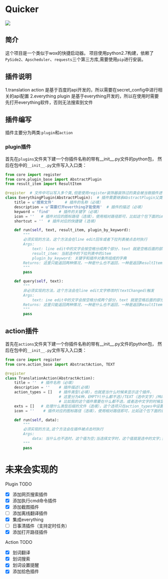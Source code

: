 # Quicker

![](readme/screenshot.gif)

## 简介
这个项目是一个类似于wox的快捷启动器。
项目使用python2.7构建，依赖了`PySide2`、`Apscheduler`、`requests`三个第三方库,需要使用`pip`进行安装。

## 插件说明
1.translation action 是基于百度的api开发的，所以需要在secret_config中进行相关的api配置
2.everything plugin 是基于everything开发的，所以在使用时需要先打开everything软件，否则无法搜索到文件

## 插件编写
插件主要分为两类:`plugin`和`action`
### plugin插件
首先在`plugins`文件夹下建一个你插件名称的带有__init__.py文件的python包，
然后在包中的`__init__.py`文件写入入口类：
```python
from core import register
from core.plugin_base import AbstractPlugin
from result_item import ResultItem

@register  # 文件中可以写入多个类,但是使用register装饰器装饰过的类会被当做插件进行加载
class EverythingPlugin(AbstractPlugin):  # 插件需要继承AbstractPlugin父类
    title = u'搜索文件'     # 插件的名称（必填）
    description = u'需要打开everthing才能使用'  # 插件的描述（必填）
    keyword = 'find'    # 插件的关键字（必填）
    icon = ''   # 插件对应的图标路径（选填），使用相对路径即可，比如这个包下面的img放了对应的图标icon.png,只需要写做 icon = 'img/icon.png'
    shortcut = ''  # 插件对应的快捷键 (选填)

    def run(self, text, result_item, plugin_by_keyword):
        """
        必须实现的方法，这个方法会在line edit回车或者下拉列表被点击时执行
        Args:
            text: line edit中的文字会按空格分成两个部分，text 就是空格后面的部分，比如cd python，那么text的值就是python
            result_item: 当前选中的下拉列表中的item
            plugin_by_keyword: 关键字和插件对象所组成的字典
        Returns: 这里只能返回两种情况，一种是什么也不返回，一种是返回ResultItem列表，返回ResultItem列表会被展示到下拉菜单中
        """
        pass

    def query(self, text):
        """
        非必须实现的方法，这个方法会在line edit文字修改时(textChanged)触发
        Args:
            text: ine edit中的文字会按空格分成两个部分，text 就是空格后面的部分，比如cd python，那么text的值就是python
        Returns: 这里只能返回两种情况，一种是什么也不返回，一种是返回ResultItem列表，返回ResultItem列表会被展示到下拉菜单中
        """
        pass
```

## action插件
首先在`actions`文件夹下建一个你插件名称的带有__init__.py文件的python包，
然后在包中的`__init__.py`文件写入入口类：
```python
from core import register
from core.action_base import AbstractAction, TEXT

@register
class TranslationAction(AbstractAction):
    title = ''  # 插件名称（必填）
    description = ''    # 插件描述(必填)
    action_types = []   # 插件类型(必填)，也就是当什么时候来显示这个插件，
                        # 这里分为4种，EMPTY(什么都不选)/TEXT（选中文字）/MULT_FILES（选中多个文件）/FILE（选中单个文件），
                        # 比如我的这个插件需要在什么都不选，或者选中文字的时候显示，那么action_types = [EMPTY, TEXT]
    exts = []   # 处理什么类型后缀的文件（选填），这个选项只在action_types中设置了FILE的时候起作用
    icon = ''    # 插件对应的图标路径（选填），使用相对路径即可，比如这个包下面的img放了对应的图标icon.png,只需要写做 icon = 'img/icon.png'

    def run(self, data):
        """
        必须实现的方法,这个方法会在插件被点击时执行
        Args:
            data: 当什么也不选时，这个值为空;当选择文字时，这个值就是选中的文字;当选中文件时，这个值就是文件路径列表
        """
        pass
```

# 未来会实现的
Plugin TODO
- [x] 添加网页搜索插件
- [x] 添加执行cmd命令插件
- [x] 添加截图插件
- [ ] 添加离线翻译插件
- [x] 集成everything
- [ ] 日事清插件（支持定时任务）
- [x] 添加打开路径插件

Action TODO
- [x] 划词翻译
- [x] 划词搜索
- [x] 划词设置提醒
- [x] 添加拾色插件
